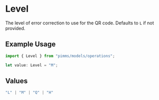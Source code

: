 # Level

The level of error correction to use for the QR code. Defaults to `L` if not provided.

## Example Usage

```typescript
import { Level } from "pimms/models/operations";

let value: Level = "M";
```

## Values

```typescript
"L" | "M" | "Q" | "H"
```